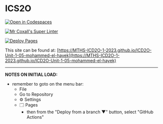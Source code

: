 # ICS2O

[![Open in Codespaces](https://classroom.github.com/assets/launch-codespace-7f7980b617ed060a017424585567c406b6ee15c891e84e1186181d67ecf80aa0.svg)](https://classroom.github.com/open-in-codespaces?assignment_repo_id=13992713)

[![Mr Coxall's Super Linter](https://github.com/MTHS-ICD2O-1-2023/ICD2O-Unit-1-05-mohammed-el-hayek/workflows/Mr%20Coxall's%20Super%20Linter/badge.svg)](https://github.com/MTHS-ICD2O-1-2023/ICD2O-Unit-1-05-mohammed-el-hayek/actions)

[![Deploy Pages](https://github.com/MTHS-ICD2O-1-2023/ICD2O-Unit-1-05-mohammed-el-hayek/workflows/Deploy%20Pages/badge.svg)](https://github.com/MTHS-ICD2O-1-2023/ICD2O-Unit-1-05-mohammed-el-hayek/actions)

This site can be found at: [https://MTHS-ICD2O-1-2023.github.io/ICD2O-Unit-1-05-mohammed-el-hayek](https://MTHS-ICD2O-1-2023.github.io/ICD2O-Unit-1-05-mohammed-el-hayek)

---

**NOTES ON INITIAL LOAD:**
- remember to goto on the menu bar:
  - File
  - Go to Repository
  - ⚙ Settings
  - 🗔 Pages
    - then from the "Deploy from a branch ▼" button, select "GitHub Actions"
